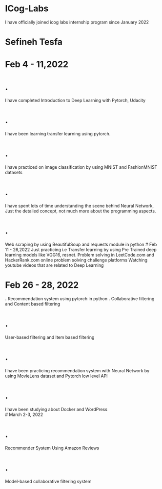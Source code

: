 # ICog-Labs
I have officially joined icog labs internship program since January 2022

# Sefineh Tesfa

# Feb 4 - 11,2022

<h1>.</h1> I have completed Introduction to Deep Learning with Pytorch, Udacity
<h1>.</h1> I have been learning transfer learning using pytorch.
<h1>.</h1> I have practiced on image classification by using MNIST and FashionMNIST datasets
<h1>.</h1> I have spent lots of time understanding the scene behind Neural Network, Just the detailed concept, not much more about the programming aspects.
 <h1>.</h1>Web scraping by using BeautifulSoup and requests module in python
# Feb 11 - 26,2022
Just practicing i.e Transfer learning by using Pre Trained deep learning models like VGG16, resnet. 
Problem solving in LeetCode.com and HackerRank.com online problem solving challenge platforms
Watching youtube videos that are related to Deep Learning 

# Feb 26 - 28, 2022
<strong>.</strong> Recommendation system using pytorch in python 
<strong>.</strong> Collaborative filtering and Content based filtering
<h1>.</h1> User-based filtering and Item based filtering
<h1>.</h1> I have been practicing recommendation system with Neural Network  by using MovieLens dataset and Pytorch low level API
<h1>.</h1> I have been studying about Docker and WordPress<br>
# March 2-3, 2022
<h1>.</h1> Recommender System Using Amazon Reviews
<h1>.</h1> Model-based collaborative filtering system





